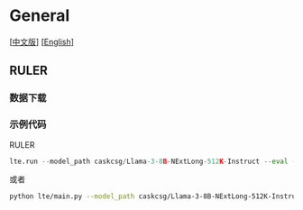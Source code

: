 # General
[[中文版](README_ZH.md)] [[English](README.md)]
## RULER

### 数据下载

### 示例代码

RULER
```python
lte.run --model_path caskcsg/Llama-3-8B-NExtLong-512K-Instruct --eval --benchmark_configs tasks/General/RULER/RULER.yaml --device 1,3,4,7 --save_tag "tag"
```
或者 
```bash
python lte/main.py --model_path caskcsg/Llama-3-8B-NExtLong-512K-Instruct --eval --benchmark_configs tasks/General/RULER/RULER.yaml --device 1,3,4,7 --save_tag "tag"
```
